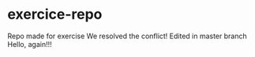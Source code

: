 # exercice-repo
Repo made for exercise
We resolved the conflict!
Edited in master branch
Hello, again!!!

